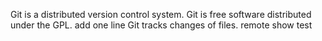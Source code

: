 Git is a distributed version control system.
Git is free software distributed under the GPL.
add one line
Git tracks changes of files.
remote show test